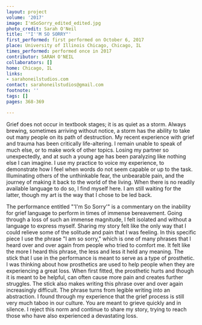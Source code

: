 ```yaml
---
layout: project
volume: '2017'
image: I'mSoSorry_edited_edited.jpg
photo_credit: Sarah O'Neil
title: '"I''M SO SORRY"'
first_performed: first performed on October 6, 2017
place: University of Illinois Chicago, Chicago, IL
times_performed: performed once in 2017
contributor: SARAH O'NEIL
collaborators: []
home: Chicago, IL
links:
- sarahoneilstudios.com
contact: sarahoneilstudios@gmail.com
footnote: ''
tags: []
pages: 368-369

---
```


Grief does not occur in textbook stages; it is as quiet as a storm. Always brewing, sometimes arriving without notice, a storm has the ability to take out many people on its path of destruction. My recent experience with grief and trauma has been critically life-altering. I remain unable to speak of much else, or to make work of other topics. Losing my partner so unexpectedly, and at such a young age has been paralyzing like nothing else I can imagine. I use my practice to voice my experience, to demonstrate how I feel when words do not seem capable or up to the task. Illuminating others of the unthinkable fear, the unbearable pain, and the journey of making it back to the world of the living. When there is no readily available language to do so, I find myself here. I am still waiting for the latter, though my art is the way that I chose to be led back.

The performance entitled "'I'm So Sorry'" is a commentary on the inability for grief language to perform in times of immense bereavement. Going through a loss of such an immense magnitude, I felt isolated and without a language to express myself. Sharing my story felt like the only way that I could relieve some of the solitude and pain that I was feeling. In this specific piece I use the phrase "I am so sorry," which is one of many phrases that I heard over and over again from people who tried to comfort me. It felt like the more I heard this phrase, the less and less it held any meaning. The stick that I use in the performance is meant to serve as a type of prosthetic. I was thinking about how prosthetics are used to help people when they are experiencing a great loss. When first fitted, the prosthetic hurts and though it is meant to be helpful, can often cause more pain and creates further struggles. The stick also makes writing this phrase over and over again increasingly difficult. The phrase turns from legible writing into an abstraction. I found through my experience that the grief process is still very much taboo in our culture. You are meant to grieve quickly and in silence. I reject this norm and continue to share my story, trying to reach those who have also experienced a devastating loss.
